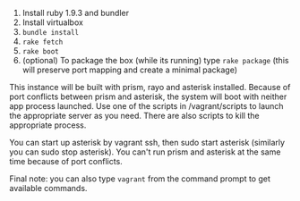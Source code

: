 1. Install ruby 1.9.3 and bundler
2. Install virtualbox
3. `bundle install`
4. `rake fetch`
5. `rake boot`
6. (optional) To package the box (while its running) type `rake package` (this will preserve port mapping and create a minimal package)

This instance will be built with prism, rayo and asterisk installed. Because of port conflicts between prism and asterisk, the system will boot with neither app process launched.
Use one of the scripts in /vagrant/scripts to launch the appropriate server as you need. There are also scripts to kill the appropriate process. 

You can start up asterisk by vagrant ssh, then sudo start asterisk (similarly you can sudo stop asterisk). You can't run prism and asterisk at the same time because of port conflicts.

Final note: you can also type `vagrant` from the command prompt to get available commands.
